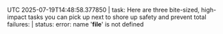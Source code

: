 UTC 2025-07-19T14:48:58.377850 | task: Here are three bite-sized, high-impact tasks you can pick up next to shore up safety and prevent total failures: | status: error: name '__file__' is not defined

